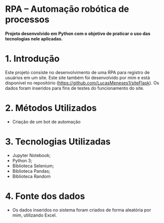 # RPA – Automação robótica de processos
#### Projeto desenvolvido em Python com o objetivo de praticar o uso das tecnologias nele aplicadas.

# 1.	Introdução
Este projeto consiste no desenvolvimento de uma RPA para registro de usuários em um site. Este site também foi desenvolvido por mim e está disponível no repositório (https://github.com/LucasMeneses1/siteFlask).  Os dados foram inseridos para fins de testes do funcionamento do site.

# 2.	Métodos Utilizados
*	Criação de um bot de automação

# 3.	Tecnologias Utilizadas
*	Jupyter Notebook;
*	Python 3;
*	Biblioteca Selenium;
*	Biblioteca Pandas;
*	Biblioteca Random

# 4.	Fonte dos dados
*	Os dados inseridos no sistema foram criados de forma aleatória por mim, utilizando Excel. 
